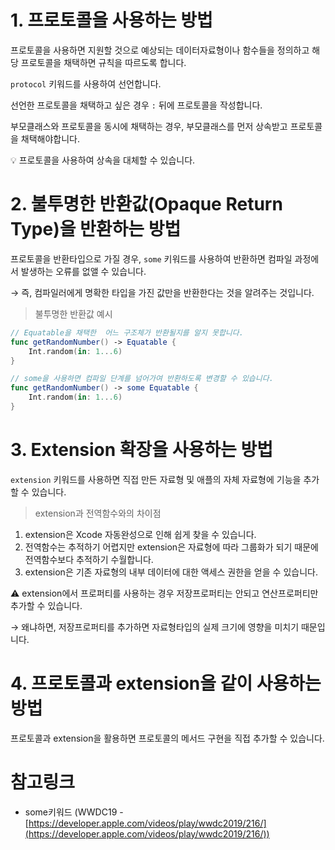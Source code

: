 ﻿# 1. 프로토콜을 사용하는 방법

프로토콜을 사용하면 지원할 것으로 예상되는 데이터자료형이나 함수들을 정의하고 해당 프로토콜을 채택하면 규칙을 따르도록 합니다.

`protocol` 키워드를 사용하여 선언합니다.

선언한 프로토콜을 채택하고 싶은 경우 `:` 뒤에 프로토콜을 작성합니다.

부모클래스와 프로토콜을 동시에 채택하는 경우, 부모클래스를 먼저 상속받고 프로토콜을 채택해야합니다.

<aside> 💡 프로토콜을 사용하여 상속을 대체할 수 있습니다.

</aside>

# 2. 불투명한 반환값(Opaque Return Type)을 반환하는 방법

프로토콜을 반환타입으로 가질 경우, `some` 키워드를 사용하여 반환하면 컴파일 과정에서 발생하는 오류를 없앨 수 있습니다.

→ 즉, 컴파일러에게 명확한 타입을 가진 값만을 반환한다는 것을 알려주는 것입니다.

> 불투명한 반환값 예시

```swift
// Equatable을 채택한  어느 구조체가 반환될지를 알지 못합니다.
func getRandomNumber() -> Equatable {
    Int.random(in: 1...6)
}

// some을 사용하면 컴파일 단계를 넘어가여 반환하도록 변경할 수 있습니다.
func getRandomNumber() -> some Equatable {
    Int.random(in: 1...6)
}

```

# 3. Extension 확장을 사용하는 방법

`extension` 키워드를 사용하면 직접 만든 자료형 및 애플의 자체 자료형에 기능을 추가할 수 있습니다.

> extension과 전역함수와의 차이점

1.  extension은 Xcode 자동완성으로 인해 쉽게 찾을 수 있습니다.
2.  전역함수는 추적하기 어렵지만 extension은 자료형에 따라 그룹화가 되기 때문에 전역함수보다 추적하기 수월합니다.
3.  extension은 기존 자료형의 내부 데이터에 대한 액세스 권한을 얻을 수 있습니다.

⚠️ extension에서 프로퍼티를 사용하는 경우 저장프로퍼티는 안되고 연산프로퍼티만 추가할 수 있습니다.

→ 왜냐하면, 저장프로퍼티를 추가하면 자료형타입의 실제 크기에 영향을 미치기 때문입니다.

# 4. 프로토콜과 extension을 같이 사용하는 방법

프로토콜과 extension을 활용하면 프로토콜의 메서드 구현을 직접 추가할 수 있습니다.

# 참고링크

-   some키워드 (WWDC19 - [](https://developer.apple.com/videos/play/wwdc2019/216/)[https://developer.apple.com/videos/play/wwdc2019/216/](https://developer.apple.com/videos/play/wwdc2019/216/))
